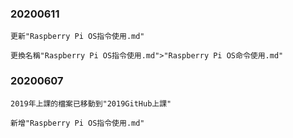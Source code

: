 ### 20200611
```
更新"Raspberry Pi OS指令使用.md"
```
```
更換名稱"Raspberry Pi OS指令使用.md">"Raspberry Pi OS命令使用.md"
```
### 20200607 
```
2019年上課的檔案已移動到"2019GitHub上課"
```
```
新增"Raspberry Pi OS指令使用.md"
```
